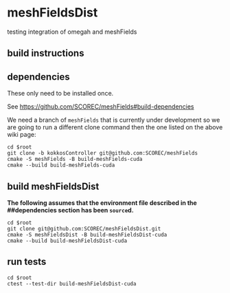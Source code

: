 # meshFieldsDist
testing integration of omegah and meshFields

## build instructions

## dependencies

These only need to be installed once.

See https://github.com/SCOREC/meshFields#build-dependencies

We need a branch of `meshFields` that is currently under development so we are going to run a different clone command then the one listed on the above wiki page:

```
cd $root
git clone -b kokkosController git@github.com:SCOREC/meshFields
cmake -S meshFields -B build-meshFields-cuda
cmake --build build-meshFields-cuda 
```

## build meshFieldsDist

**The following assumes that the environment file described in the ##dependencies section has been `source`d.**

```
cd $root
git clone git@github.com:SCOREC/meshFieldsDist.git
cmake -S meshFieldsDist -B build-meshFieldsDist-cuda
cmake --build build-meshFieldsDist-cuda
```

## run tests

```
cd $root
ctest --test-dir build-meshFieldsDist-cuda
```
